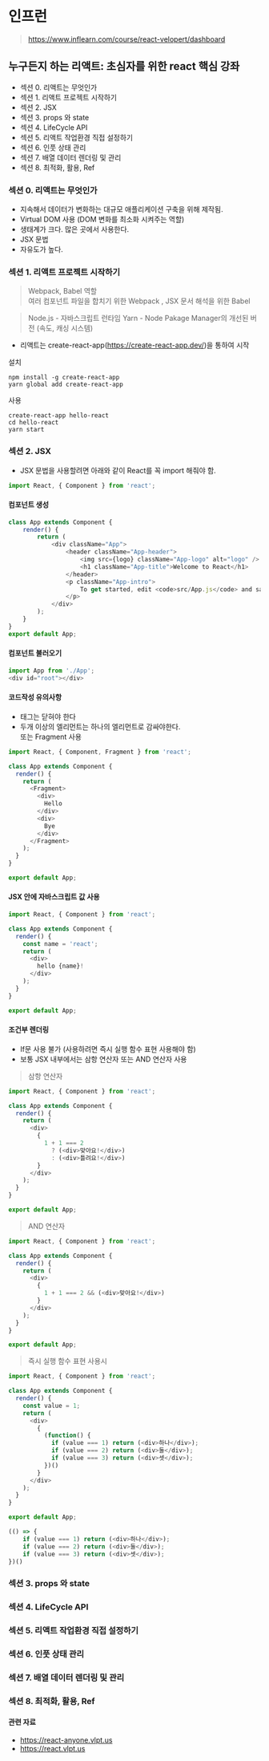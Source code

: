 
# 인프런
> <https://www.inflearn.com/course/react-velopert/dashboard>

## 누구든지 하는 리액트: 초심자를 위한 react 핵심 강좌
- 섹션 0. 리액트는 무엇인가
- 섹션 1. 리액트 프로젝트 시작하기
- 섹션 2. JSX
- 섹션 3. props 와 state
- 섹션 4. LifeCycle API
- 섹션 5. 리액트 작업환경 직접 설정하기
- 섹션 6. 인풋 상태 관리
- 섹션 7. 배열 데이터 렌더링 및 관리
- 섹션 8. 최적화, 활용, Ref

### 섹션 0. 리액트는 무엇인가
- 지속해서 데이터가 변화하는 대규모 애플리케이션 구축을 위해 제작됨.
- Virtual DOM 사용 (DOM 변화를 최소화 시켜주는 역할)
- 생태계가 크다. 많은 곳에서 사용한다.
- JSX 문법
- 자유도가 높다.

### 섹션 1. 리액트 프로젝트 시작하기
>Webpack, Babel 역할  
>여러 컴포넌트 파일을 합치기 위한 Webpack , JSX 문서 해석을 위한 Babel

>Node.js - 자바스크립트 런타임
> Yarn - Node Pakage Manager의 개선된 버전 (속도, 캐싱 시스템)

- 리액트는 create-react-app(<https://create-react-app.dev/>)을 통하여 시작

설치  
```
npm install -g create-react-app
yarn global add create-react-app
```

사용  
```
create-react-app hello-react
cd hello-react
yarn start
```

### 섹션 2. JSX
- JSX 문법을 사용할려면 아래와 같이 React를 꼭 import 해줘야 함.
```javascript	
import React, { Component } from 'react';
```

#### 컴포넌트 생성
```javascript
class App extends Component {
	render() {
		return (
			<div className="App">
				<header className="App-header">
					<img src={logo} className="App-logo" alt="logo" />
					<h1 className="App-title">Welcome to React</h1>
				</header>
				<p className="App-intro">
					To get started, edit <code>src/App.js</code> and save to reload.
				</p>
			</div>
		);
	}
}
export default App;
```

#### 컴포넌트 불러오기
```javascript
import App from './App';
<div id="root"></div>
```

#### 코드작성 유의사항
- 태그는 닫혀야 한다
- 두개 이상의 엘리먼트는 하나의 엘리먼트로 감싸야한다.  
  또는 Fragment 사용

```javascript
import React, { Component, Fragment } from 'react';

class App extends Component {
  render() {
    return (
      <Fragment>
        <div>
          Hello
        </div>
        <div>
          Bye
        </div>
      </Fragment>
    );
  }
}

export default App;
```

#### JSX 안에 자바스크립트 값 사용
```javascript
import React, { Component } from 'react';

class App extends Component {
  render() {
    const name = 'react';
    return (
      <div>
        hello {name}!
      </div>
    );
  }
}

export default App;
```

#### 조건부 렌더링
- If문 사용 불가 (사용하려면 즉시 실행 함수 표현 사용해야 함)
- 보통 JSX 내부에서는 삼항 연산자 또는 AND 연산자 사용

>삼항 연산자
```javascript
import React, { Component } from 'react';

class App extends Component {
  render() {
    return (
      <div>
        {
          1 + 1 === 2 
            ? (<div>맞아요!</div>)
            : (<div>틀려요!</div>)
        }
      </div>
    );
  }
}

export default App;
```
>AND 연산자
```javascript
import React, { Component } from 'react';

class App extends Component {
  render() {
    return (
      <div>
        {
          1 + 1 === 2 && (<div>맞아요!</div>)
        }
      </div>
    );
  }
}

export default App;
```

>즉시 실행 함수 표현 사용시
```javascript
import React, { Component } from 'react';

class App extends Component {
  render() {
    const value = 1;
    return (
      <div>
        {
          (function() {
            if (value === 1) return (<div>하나</div>);
            if (value === 2) return (<div>둘</div>);
            if (value === 3) return (<div>셋</div>);
          })()
        }
      </div>
    );
  }
}

export default App;

(() => {
	if (value === 1) return (<div>하나</div>);
	if (value === 2) return (<div>둘</div>);
	if (value === 3) return (<div>셋</div>);
})()
```
### 섹션 3. props 와 state

### 섹션 4. LifeCycle API

### 섹션 5. 리액트 작업환경 직접 설정하기

### 섹션 6. 인풋 상태 관리

### 섹션 7. 배열 데이터 렌더링 및 관리
### 섹션 8. 최적화, 활용, Ref

#### 관련 자료
- <https://react-anyone.vlpt.us>
- <https://react.vlpt.us>
